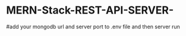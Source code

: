 # MERN-Stack-REST-API-SERVER-
#add your mongodb url and server port  to .env file and then server run
